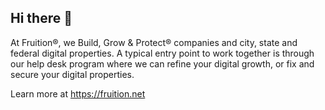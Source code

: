 ## Hi there 👋
At Fruition®, we Build, Grow & Protect® companies and city, state and federal digital properties.
A typical entry point to work together is through our help desk program where we can refine your digital growth, or fix and secure your digital properties. 

Learn more at https://fruition.net
